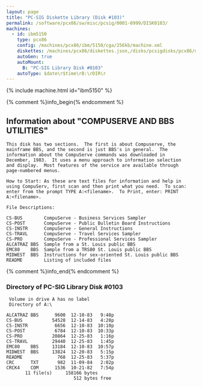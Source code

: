 ```yaml
---
layout: page
title: "PC-SIG Diskette Library (Disk #103)"
permalink: /software/pcx86/sw/misc/pcsig/0001-0999/DISK0103/
machines:
  - id: ibm5150
    type: pcx86
    config: /machines/pcx86/ibm/5150/cga/256kb/machine.xml
    diskettes: /machines/pcx86/diskettes.json,/disks/pcsigdisks/pcx86/diskettes.json
    autoGen: true
    autoMount:
      B: "PC-SIG Library Disk #0103"
    autoType: $date\r$time\rB:\rDIR\r
---
```


{% include machine.html id="ibm5150" %}

{% comment %}info_begin{% endcomment %}

## Information about "COMPUSERVE AND BBS UTILITIES"

    This disk has two sections.  The first is about Compuserve, the
    mainframe BBS, and the second is just BBS's in general.  The
    information about the CompuServe commands was downloaded in
    December, 1983.  It uses a menu approach to information selection
    and display.  Most features of the service are available through
    page-numbered menus.
    
    How to Start: As these are text files for information and help in
    using CompuServ, first scan and then print what you need.  To scan:
    enter from the prompt TYPE A:<filename>.  To Print, enter: PRINT
    A:<filename>.
    
    File Descriptions:
    
    CS-BUS        CompuServe - Business Services Sampler
    CS-POST       CompuServe - Public Bulletin Board Instructions
    CS-INSTR      CompuServe - General Instructions
    CS-TRAVL      CompuServe - Travel Services Sampler
    CS-PRO        CompuServe - Professional Services Sampler
    ALCATRAZ BBS  Sample from a St. Louis public BBS
    EMC80    BBS  Sample from a TRS80 St. Louis public BBS
    MIDWEST  BBS  Instructions for sex-oriented St. Louis public BBS
    README        Listing of included files
{% comment %}info_end{% endcomment %}


### Directory of PC-SIG Library Disk #0103

     Volume in drive A has no label
     Directory of A:\

    ALCATRAZ BBS      9600  12-10-83   9:48p
    CS-BUS           54528  12-14-83   4:28p
    CS-INSTR          6656  12-10-83  10:10p
    CS-POST           6784  12-10-83  10:33p
    CS-PRO           20864  12-25-83   1:16p
    CS-TRAVL         29440  12-25-83   1:45p
    EMC80    BBS     13184  12-10-83  10:57p
    MIDWEST  BBS     13824  12-20-83   5:15p
    README             768  12-25-83   5:37p
    CRC      TXT       982  11-09-84   2:02p
    CRCK4    COM      1536  10-21-82   7:54p
           11 file(s)     158166 bytes
                             512 bytes free
